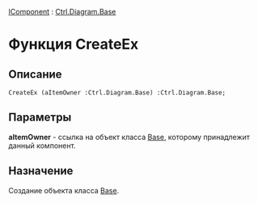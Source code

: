 ﻿---
Link: .Ctrl.Diagram.Base.@CreateEx
---

[IComponent](topic:Com.Custom.ComClasses.IComponent.Default) :
[Ctrl.Diagram.Base](Default)

# Функция CreateEx

## Описание

    CreateEx (aItemOwner :Ctrl.Diagram.Base) :Ctrl.Diagram.Base;

## Параметры

**aItemOwner** - ссылка на объект класса [Base](Default), которому принадлежит данный компонент.

## Назначение

Создание объекта класса [Base](Default).